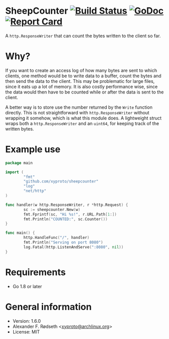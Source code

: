 # SheepCounter [![Build Status](https://travis-ci.org/xyproto/sheepcounter.svg?branch=master)](https://travis-ci.org/xyproto/sheepcounter) [![GoDoc](https://godoc.org/github.com/xyproto/sheepcounter?status.svg)](http://godoc.org/github.com/xyproto/sheepcounter) [![Report Card](https://img.shields.io/badge/go_report-A+-brightgreen.svg?style=flat)](http://goreportcard.com/report/xyproto/sheepcounter)

A `http.ResponseWriter` that can count the bytes written to the client so far.

# Why?

If you want to create an access log of how many bytes are sent to which clients, one method would be to write data to a buffer, count the bytes and then send the data to the client. This may be problematic for large files, since it eats up a lot of memory. It is also costly performance wise, since the data would then have to be counted while or after the data is sent to the client.

A better way is to store use the number returned by the `Write` function directly. This is not straightforward with `http.ResponseWriter` without wrapping it somehow, which is what this module does. A lightweight struct wraps both a `http.ResponseWriter` and an `uint64`, for keeping track of the written bytes.

# Example use

~~~go
package main

import (
        "fmt"
        "github.com/xyproto/sheepcounter"
        "log"
        "net/http"
)

func handler(w http.ResponseWriter, r *http.Request) {
        sc := sheepcounter.New(w)
        fmt.Fprintf(sc, "Hi %s!", r.URL.Path[1:])
        fmt.Println("COUNTED:", sc.Counter())
}

func main() {
        http.HandleFunc("/", handler)
        fmt.Println("Serving on port 8080")
        log.Fatal(http.ListenAndServe(":8080", nil))
}
~~~

# Requirements

* Go 1.8 or later

# General information

* Version: 1.6.0
* Alexander F. Rødseth &lt;xyproto@archlinux.org&gt;
* License: MIT
